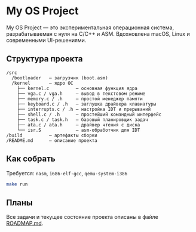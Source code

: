 # My OS Project

My OS Project — это экспериментальная операционная система, разрабатываемая с нуля на C/C++ и ASM. Вдохновлена macOS, Linux и современными UI-решениями.

## Структура проекта

```
/src
  /bootloader   — загрузчик (boot.asm)
  /kernel       — ядро ОС
    ├── kernel.c          — основная функция ядра
    ├── vga.c / vga.h     — вывод в текстовом режиме
    ├── memory.c / .h     — простой менеджер памяти
    ├── keyboard.c / .h   — заглушка драйвера клавиатуры
    ├── interrupts.c / .h — настройка IDT и прерываний
    ├── shell.c / .h      — простейший командный интерфейс
    ├── task.c / task.h   — базовый планировщик задач
    ├── ata.c / ata.h     — драйвер чтения с диска
    └── isr.S             — asm-обработчик для IDT
/build          — артефакты сборки
/README.md      — описание проекта
```

## Как собрать

Требуется: `nasm`, `i686-elf-gcc`, `qemu-system-i386`

```bash
make run
```
 

## Планы

Все задачи и текущее состояние проекта описаны в файле [ROADMAP.md](ROADMAP.md).
 
